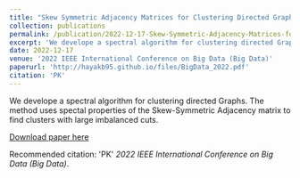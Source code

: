 ```yaml
---
title: "Skew Symmetric Adjacency Matrices for Clustering Directed Graphs"
collection: publications
permalink: /publication/2022-12-17-Skew-Symmetric-Adjacency-Matrices-for-Clustering-Directed-Graphs
excerpt: 'We develope a spectral algorithm for clustering directed Graphs. The method uses spectal properties of the Skew-Symmetric Adjacency matrix to find clusters with large imbalanced cuts.'
date: 2022-12-17
venue: '2022 IEEE International Conference on Big Data (Big Data)'
paperurl: 'http://hayakb95.github.io/files/BigData_2022.pdf'
citation: 'PK'
---
```

We develope a spectral algorithm for clustering directed Graphs. The method uses spectal properties of the Skew-Symmetric Adjacency matrix to find clusters with large imbalanced cuts.

[Download paper here](http://hayakb95.github.io/files/BigData_2022.pdf)

Recommended citation: 'PK' <i>2022 IEEE International Conference on Big Data (Big Data)</i>.
